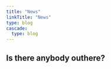 ```yaml
---
title: "News"
linkTitle: "News"
type: blog
cascade:
  type: blog
---
```


## Is there anybody outhere?
